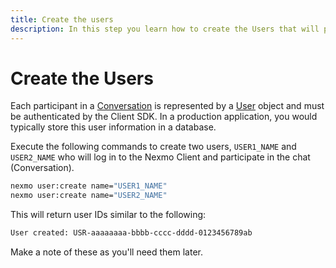 ```yaml
---
title: Create the users
description: In this step you learn how to create the Users that will participate in the Conversation.
---
```


# Create the Users

Each participant in a [Conversation](/conversation/concepts/conversation) is represented by a [User](/conversation/concepts/user) object and must be authenticated by the Client SDK. In a production application, you would typically store this user information in a database.

Execute the following commands to create two users, `USER1_NAME` and `USER2_NAME` who will log in to the Nexmo Client and participate in the chat (Conversation).

```bash
nexmo user:create name="USER1_NAME"
nexmo user:create name="USER2_NAME"
```

This will return user IDs similar to the following:

```sh
User created: USR-aaaaaaaa-bbbb-cccc-dddd-0123456789ab
```

Make a note of these as you'll need them later.